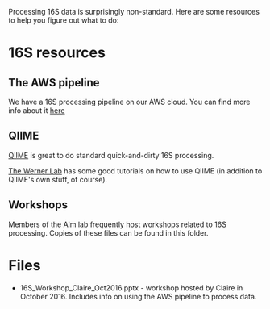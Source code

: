 Processing 16S data is surprisingly non-standard. Here are some
resources to help you figure out what to do:

# 16S resources

## The AWS pipeline

We have a 16S processing pipeline on our AWS cloud. You can find more info about it [here](https://github.com/thomasgurry/amplicon_sequencing_pipeline/blob/master/documentation/amplicon_sequencing_processing_pipeline.pdf)

## QIIME

[QIIME](qiime.org) is great to do standard quick-and-dirty 16S processing.

[The Werner Lab](http://www.wernerlab.org/teaching/qiime) has some good tutorials on how to use QIIME
(in addition to QIIME's own stuff, of course).

## Workshops

Members of the Alm lab frequently host workshops related to 16S processing.
Copies of these files can be found in this folder.

# Files
- 16S_Workshop_Claire_Oct2016.pptx - workshop hosted by Claire in October 2016. Includes info on
using the AWS pipeline to process data.

